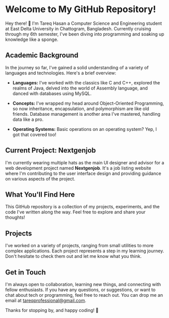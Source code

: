 # Welcome to My GitHub Repository!

Hey there! 👋 I'm Tareq Hasan a Computer Science and Engineering student at East Delta University in Chattogram, Bangladesh. Currently cruising through my 6th semester, I've been diving into programming and soaking up knowledge like a sponge.

## Academic Background

In the journey so far, I've gained a solid understanding of a variety of languages and technologies. Here's a brief overview:

- **Languages:** I've worked with the classics like C and C++, explored the realms of Java, delved into the world of Assembly language, and danced with databases using MySQL.

- **Concepts:** I've wrapped my head around Object-Oriented Programming, so now inheritance, encapsulation, and polymorphism are like old friends. Database management is another area I've mastered, handling data like a pro.

- **Operating Systems:** Basic operations on an operating system? Yep, I got that covered too!

## Current Project: Nextgenjob

I'm currently wearing multiple hats as the main UI designer and advisor for a web development project named **Nextgenjob**. It's a job listing website where I'm contributing to the user interface design and providing guidance on various aspects of the project.

## What You'll Find Here

This GitHub repository is a collection of my projects, experiments, and the code I've written along the way. Feel free to explore and share your thoughts!

## Projects

I've worked on a variety of projects, ranging from small utilities to more complex applications. Each project represents a step in my learning journey. Don't hesitate to check them out and let me know what you think.

## Get in Touch

I'm always open to collaboration, learning new things, and connecting with fellow enthusiasts. If you have any questions, or suggestions, or want to chat about tech or programming, feel free to reach out. You can drop me an email at tareqprofessional@gmail.com.

Thanks for stopping by, and happy coding! 🚀
